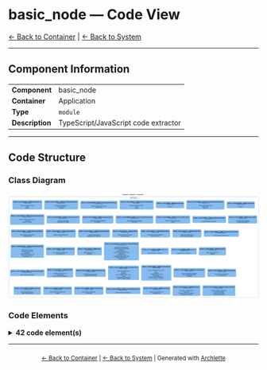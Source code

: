 # basic_node — Code View

[← Back to Container](./default-container.md) | [← Back to System](./README.md)

---

## Component Information

<table>
<tbody>
<tr>
<td><strong>Component</strong></td>
<td>basic_node</td>
</tr>
<tr>
<td><strong>Container</strong></td>
<td>Application</td>
</tr>
<tr>
<td><strong>Type</strong></td>
<td><code>module</code></td>
</tr>
<tr>
<td><strong>Description</strong></td>
<td>TypeScript/JavaScript code extractor</td>
</tr>
</tbody>
</table>

---

## Code Structure

### Class Diagram

![Class Diagram](./diagrams/structurizr-Classes_default_container__basic_node.png)

### Code Elements

<details>
<summary><strong>42 code element(s)</strong></summary>



#### Functions

##### `basicNodeExtractor()`

Extract architecture information from a Node.js/TypeScript codebase

<table>
<tbody>
<tr>
<td><strong>Type</strong></td>
<td><code>function</code></td>
</tr>
<tr>
<td><strong>Visibility</strong></td>
<td><code>public</code></td>
</tr>
<tr>
<td><strong>Async</strong></td>
<td>Yes</td>
</tr>
<tr>
<td><strong>Returns</strong></td>
<td><code>Promise<z.infer<any>></code> — Promise resolving to ArchletteIR with code, components, and relationships</td>
</tr>
<tr>
<td><strong>Location</strong></td>
<td><code>C:/Users/chris/git/archlette/src/extractors/builtin/basic-node.ts:72</code></td>
</tr>
</tbody>
</table>

**Parameters:**

- `node`: <code>any</code> — - Configuration node with include/exclude patterns- `ctx`: <code>import("C:/Users/chris/git/archlette/src/core/types").PipelineContext</code> — - Optional pipeline context with logger
**Examples:**
```typescript

```

---
##### `extractClasses()`

Extract all class declarations from a source file

<table>
<tbody>
<tr>
<td><strong>Type</strong></td>
<td><code>function</code></td>
</tr>
<tr>
<td><strong>Visibility</strong></td>
<td><code>public</code></td>
</tr>
<tr>
<td><strong>Returns</strong></td>
<td><code>import("C:/Users/chris/git/archlette/src/extractors/builtin/basic-node/types").ExtractedClass[]</code></td>
</tr>
<tr>
<td><strong>Location</strong></td>
<td><code>C:/Users/chris/git/archlette/src/extractors/builtin/basic-node/class-extractor.ts:32</code></td>
</tr>
</tbody>
</table>

**Parameters:**

- `sourceFile`: <code>SourceFile</code>

---
##### `extractClass()`

Extract information from a single class declaration

<table>
<tbody>
<tr>
<td><strong>Type</strong></td>
<td><code>function</code></td>
</tr>
<tr>
<td><strong>Visibility</strong></td>
<td><code>private</code></td>
</tr>
<tr>
<td><strong>Returns</strong></td>
<td><code>import("C:/Users/chris/git/archlette/src/extractors/builtin/basic-node/types").ExtractedClass</code></td>
</tr>
<tr>
<td><strong>Location</strong></td>
<td><code>C:/Users/chris/git/archlette/src/extractors/builtin/basic-node/class-extractor.ts:53</code></td>
</tr>
</tbody>
</table>

**Parameters:**

- `cls`: <code>ClassDeclaration</code>- `filePath`: <code>string</code>

---
##### `extractMethod()`

Extract method information from a class

<table>
<tbody>
<tr>
<td><strong>Type</strong></td>
<td><code>function</code></td>
</tr>
<tr>
<td><strong>Visibility</strong></td>
<td><code>private</code></td>
</tr>
<tr>
<td><strong>Returns</strong></td>
<td><code>import("C:/Users/chris/git/archlette/src/extractors/builtin/basic-node/types").ExtractedMethod</code></td>
</tr>
<tr>
<td><strong>Location</strong></td>
<td><code>C:/Users/chris/git/archlette/src/extractors/builtin/basic-node/class-extractor.ts:92</code></td>
</tr>
</tbody>
</table>

**Parameters:**

- `method`: <code>MethodDeclaration</code>- `filePath`: <code>string</code>

---
##### `extractProperty()`

Extract property information from a class

<table>
<tbody>
<tr>
<td><strong>Type</strong></td>
<td><code>function</code></td>
</tr>
<tr>
<td><strong>Visibility</strong></td>
<td><code>private</code></td>
</tr>
<tr>
<td><strong>Returns</strong></td>
<td><code>import("C:/Users/chris/git/archlette/src/extractors/builtin/basic-node/types").ExtractedProperty</code></td>
</tr>
<tr>
<td><strong>Location</strong></td>
<td><code>C:/Users/chris/git/archlette/src/extractors/builtin/basic-node/class-extractor.ts:121</code></td>
</tr>
</tbody>
</table>

**Parameters:**

- `prop`: <code>PropertyDeclaration</code>- `filePath`: <code>string</code>

---
##### `extractMethodParameter()`

Extract parameter information

<table>
<tbody>
<tr>
<td><strong>Type</strong></td>
<td><code>function</code></td>
</tr>
<tr>
<td><strong>Visibility</strong></td>
<td><code>private</code></td>
</tr>
<tr>
<td><strong>Returns</strong></td>
<td><code>import("C:/Users/chris/git/archlette/src/extractors/builtin/basic-node/types").ParameterInfo</code></td>
</tr>
<tr>
<td><strong>Location</strong></td>
<td><code>C:/Users/chris/git/archlette/src/extractors/builtin/basic-node/class-extractor.ts:147</code></td>
</tr>
</tbody>
</table>

**Parameters:**

- `param`: <code>any</code>- `descriptions`: <code>Map<string, string></code>

---
##### `mapVisibility()`

Map ts-morph Scope to our visibility string

<table>
<tbody>
<tr>
<td><strong>Type</strong></td>
<td><code>function</code></td>
</tr>
<tr>
<td><strong>Visibility</strong></td>
<td><code>private</code></td>
</tr>
<tr>
<td><strong>Returns</strong></td>
<td><code>"public" | "private" | "protected"</code></td>
</tr>
<tr>
<td><strong>Location</strong></td>
<td><code>C:/Users/chris/git/archlette/src/extractors/builtin/basic-node/class-extractor.ts:168</code></td>
</tr>
</tbody>
</table>

**Parameters:**

- `scope`: <code>any</code>

---
##### `getFileJsDocs()`

Get JSDoc comments from a source file
Checks both the first statement and module-level JSDoc

<table>
<tbody>
<tr>
<td><strong>Type</strong></td>
<td><code>function</code></td>
</tr>
<tr>
<td><strong>Visibility</strong></td>
<td><code>private</code></td>
</tr>
<tr>
<td><strong>Returns</strong></td>
<td><code>Node[]</code> — Array of JSDoc nodes (empty if none found)</td>
</tr>
<tr>
<td><strong>Location</strong></td>
<td><code>C:/Users/chris/git/archlette/src/extractors/builtin/basic-node/component-detector.ts:37</code></td>
</tr>
</tbody>
</table>

**Parameters:**

- `sourceFile`: <code>SourceFile</code> — - TypeScript source file to extract JSDoc from

---
##### `extractFileComponent()`

Extract component information from file-level JSDoc
Checks the first JSDoc comment in the file for

<table>
<tbody>
<tr>
<td><strong>Type</strong></td>
<td><code>function</code></td>
</tr>
<tr>
<td><strong>Visibility</strong></td>
<td><code>public</code></td>
</tr>
<tr>
<td><strong>Returns</strong></td>
<td><code>import("C:/Users/chris/git/archlette/src/extractors/builtin/basic-node/component-detector").ComponentInfo</code></td>
</tr>
<tr>
<td><strong>Location</strong></td>
<td><code>C:/Users/chris/git/archlette/src/extractors/builtin/basic-node/component-detector.ts:54</code></td>
</tr>
</tbody>
</table>

**Parameters:**

- `sourceFile`: <code>SourceFile</code>

---
##### `extractFileActors()`

Extract actors from file-level JSDoc
Looks for

<table>
<tbody>
<tr>
<td><strong>Type</strong></td>
<td><code>function</code></td>
</tr>
<tr>
<td><strong>Visibility</strong></td>
<td><code>public</code></td>
</tr>
<tr>
<td><strong>Returns</strong></td>
<td><code>import("C:/Users/chris/git/archlette/src/extractors/builtin/basic-node/component-detector").ActorInfo[]</code></td>
</tr>
<tr>
<td><strong>Location</strong></td>
<td><code>C:/Users/chris/git/archlette/src/extractors/builtin/basic-node/component-detector.ts:73</code></td>
</tr>
</tbody>
</table>

**Parameters:**

- `sourceFile`: <code>SourceFile</code>

---
##### `extractFileRelationships()`

Extract relationships from file-level JSDoc
Looks for

<table>
<tbody>
<tr>
<td><strong>Type</strong></td>
<td><code>function</code></td>
</tr>
<tr>
<td><strong>Visibility</strong></td>
<td><code>public</code></td>
</tr>
<tr>
<td><strong>Returns</strong></td>
<td><code>import("C:/Users/chris/git/archlette/src/extractors/builtin/basic-node/component-detector").RelationshipInfo[]</code></td>
</tr>
<tr>
<td><strong>Location</strong></td>
<td><code>C:/Users/chris/git/archlette/src/extractors/builtin/basic-node/component-detector.ts:92</code></td>
</tr>
</tbody>
</table>

**Parameters:**

- `sourceFile`: <code>SourceFile</code>

---
##### `extractComponentFromJsDoc()`

Extract component info from a JSDoc node

<table>
<tbody>
<tr>
<td><strong>Type</strong></td>
<td><code>function</code></td>
</tr>
<tr>
<td><strong>Visibility</strong></td>
<td><code>private</code></td>
</tr>
<tr>
<td><strong>Returns</strong></td>
<td><code>import("C:/Users/chris/git/archlette/src/extractors/builtin/basic-node/component-detector").ComponentInfo</code></td>
</tr>
<tr>
<td><strong>Location</strong></td>
<td><code>C:/Users/chris/git/archlette/src/extractors/builtin/basic-node/component-detector.ts:108</code></td>
</tr>
</tbody>
</table>

**Parameters:**

- `jsDoc`: <code>Node</code>

---
##### `extractActorsFromJsDoc()`

Extract actors from a JSDoc node
Parses

<table>
<tbody>
<tr>
<td><strong>Type</strong></td>
<td><code>function</code></td>
</tr>
<tr>
<td><strong>Visibility</strong></td>
<td><code>private</code></td>
</tr>
<tr>
<td><strong>Returns</strong></td>
<td><code>import("C:/Users/chris/git/archlette/src/extractors/builtin/basic-node/component-detector").ActorInfo[]</code></td>
</tr>
<tr>
<td><strong>Location</strong></td>
<td><code>C:/Users/chris/git/archlette/src/extractors/builtin/basic-node/component-detector.ts:139</code></td>
</tr>
</tbody>
</table>

**Parameters:**

- `jsDoc`: <code>Node</code>

---
##### `parseActorTag()`

Parse an

<table>
<tbody>
<tr>
<td><strong>Type</strong></td>
<td><code>function</code></td>
</tr>
<tr>
<td><strong>Visibility</strong></td>
<td><code>private</code></td>
</tr>
<tr>
<td><strong>Returns</strong></td>
<td><code>import("C:/Users/chris/git/archlette/src/extractors/builtin/basic-node/component-detector").ActorInfo</code></td>
</tr>
<tr>
<td><strong>Location</strong></td>
<td><code>C:/Users/chris/git/archlette/src/extractors/builtin/basic-node/component-detector.ts:170</code></td>
</tr>
</tbody>
</table>

**Parameters:**

- `tag`: <code>JSDocTag</code>

---
##### `extractRelationshipsFromJsDoc()`

Extract relationships from a JSDoc node
Parses

<table>
<tbody>
<tr>
<td><strong>Type</strong></td>
<td><code>function</code></td>
</tr>
<tr>
<td><strong>Visibility</strong></td>
<td><code>private</code></td>
</tr>
<tr>
<td><strong>Returns</strong></td>
<td><code>import("C:/Users/chris/git/archlette/src/extractors/builtin/basic-node/component-detector").RelationshipInfo[]</code></td>
</tr>
<tr>
<td><strong>Location</strong></td>
<td><code>C:/Users/chris/git/archlette/src/extractors/builtin/basic-node/component-detector.ts:207</code></td>
</tr>
</tbody>
</table>

**Parameters:**

- `jsDoc`: <code>Node</code>

---
##### `parseUsesTag()`

Parse a

<table>
<tbody>
<tr>
<td><strong>Type</strong></td>
<td><code>function</code></td>
</tr>
<tr>
<td><strong>Visibility</strong></td>
<td><code>private</code></td>
</tr>
<tr>
<td><strong>Returns</strong></td>
<td><code>import("C:/Users/chris/git/archlette/src/extractors/builtin/basic-node/component-detector").RelationshipInfo</code></td>
</tr>
<tr>
<td><strong>Location</strong></td>
<td><code>C:/Users/chris/git/archlette/src/extractors/builtin/basic-node/component-detector.ts:234</code></td>
</tr>
</tbody>
</table>

**Parameters:**

- `tag`: <code>JSDocTag</code>

---
##### `extractComponentName()`

Extract component name from a JSDoc tag
Handles formats like:
-

<table>
<tbody>
<tr>
<td><strong>Type</strong></td>
<td><code>function</code></td>
</tr>
<tr>
<td><strong>Visibility</strong></td>
<td><code>private</code></td>
</tr>
<tr>
<td><strong>Returns</strong></td>
<td><code>string</code></td>
</tr>
<tr>
<td><strong>Location</strong></td>
<td><code>C:/Users/chris/git/archlette/src/extractors/builtin/basic-node/component-detector.ts:265</code></td>
</tr>
</tbody>
</table>

**Parameters:**

- `tag`: <code>JSDocTag</code>

---
##### `extractDocumentation()`

Extract documentation information from JSDoc

<table>
<tbody>
<tr>
<td><strong>Type</strong></td>
<td><code>function</code></td>
</tr>
<tr>
<td><strong>Visibility</strong></td>
<td><code>public</code></td>
</tr>
<tr>
<td><strong>Returns</strong></td>
<td><code>import("C:/Users/chris/git/archlette/src/extractors/builtin/basic-node/types").DocInfo</code></td>
</tr>
<tr>
<td><strong>Location</strong></td>
<td><code>C:/Users/chris/git/archlette/src/extractors/builtin/basic-node/doc-extractor.ts:13</code></td>
</tr>
</tbody>
</table>

**Parameters:**

- `jsDocs`: <code>JSDoc[]</code>

---
##### `extractDeprecation()`

Extract deprecation information from JSDoc

<table>
<tbody>
<tr>
<td><strong>Type</strong></td>
<td><code>function</code></td>
</tr>
<tr>
<td><strong>Visibility</strong></td>
<td><code>public</code></td>
</tr>
<tr>
<td><strong>Returns</strong></td>
<td><code>import("C:/Users/chris/git/archlette/src/extractors/builtin/basic-node/types").DeprecationInfo</code></td>
</tr>
<tr>
<td><strong>Location</strong></td>
<td><code>C:/Users/chris/git/archlette/src/extractors/builtin/basic-node/doc-extractor.ts:64</code></td>
</tr>
</tbody>
</table>

**Parameters:**

- `jsDocs`: <code>JSDoc[]</code>

---
##### `extractParameterDescriptions()`

Extract parameter descriptions from JSDoc

<table>
<tbody>
<tr>
<td><strong>Type</strong></td>
<td><code>function</code></td>
</tr>
<tr>
<td><strong>Visibility</strong></td>
<td><code>public</code></td>
</tr>
<tr>
<td><strong>Returns</strong></td>
<td><code>Map<string, string></code></td>
</tr>
<tr>
<td><strong>Location</strong></td>
<td><code>C:/Users/chris/git/archlette/src/extractors/builtin/basic-node/doc-extractor.ts:93</code></td>
</tr>
</tbody>
</table>

**Parameters:**

- `jsDocs`: <code>JSDoc[]</code>

---
##### `extractReturnDescription()`

Extract return description from JSDoc

<table>
<tbody>
<tr>
<td><strong>Type</strong></td>
<td><code>function</code></td>
</tr>
<tr>
<td><strong>Visibility</strong></td>
<td><code>public</code></td>
</tr>
<tr>
<td><strong>Returns</strong></td>
<td><code>string</code></td>
</tr>
<tr>
<td><strong>Location</strong></td>
<td><code>C:/Users/chris/git/archlette/src/extractors/builtin/basic-node/doc-extractor.ts:116</code></td>
</tr>
</tbody>
</table>

**Parameters:**

- `jsDocs`: <code>JSDoc[]</code>

---
##### `extractParameterName()`

Extract parameter name from

<table>
<tbody>
<tr>
<td><strong>Type</strong></td>
<td><code>function</code></td>
</tr>
<tr>
<td><strong>Visibility</strong></td>
<td><code>private</code></td>
</tr>
<tr>
<td><strong>Returns</strong></td>
<td><code>string</code></td>
</tr>
<tr>
<td><strong>Location</strong></td>
<td><code>C:/Users/chris/git/archlette/src/extractors/builtin/basic-node/doc-extractor.ts:131</code></td>
</tr>
</tbody>
</table>

**Parameters:**

- `tag`: <code>JSDocTag</code> — Handles formats like:

---
##### `findSourceFiles()`

Find source files matching include/exclude patterns

<table>
<tbody>
<tr>
<td><strong>Type</strong></td>
<td><code>function</code></td>
</tr>
<tr>
<td><strong>Visibility</strong></td>
<td><code>public</code></td>
</tr>
<tr>
<td><strong>Async</strong></td>
<td>Yes</td>
</tr>
<tr>
<td><strong>Returns</strong></td>
<td><code>Promise<string[]></code></td>
</tr>
<tr>
<td><strong>Location</strong></td>
<td><code>C:/Users/chris/git/archlette/src/extractors/builtin/basic-node/file-finder.ts:32</code></td>
</tr>
</tbody>
</table>

**Parameters:**

- `inputs`: <code>import("C:/Users/chris/git/archlette/src/extractors/builtin/basic-node/types").ExtractorInputs</code>

---
##### `findPackageJsonFiles()`

Find package.json files within the search paths

<table>
<tbody>
<tr>
<td><strong>Type</strong></td>
<td><code>function</code></td>
</tr>
<tr>
<td><strong>Visibility</strong></td>
<td><code>public</code></td>
</tr>
<tr>
<td><strong>Async</strong></td>
<td>Yes</td>
</tr>
<tr>
<td><strong>Returns</strong></td>
<td><code>Promise<string[]></code></td>
</tr>
<tr>
<td><strong>Location</strong></td>
<td><code>C:/Users/chris/git/archlette/src/extractors/builtin/basic-node/file-finder.ts:48</code></td>
</tr>
</tbody>
</table>

**Parameters:**

- `inputs`: <code>import("C:/Users/chris/git/archlette/src/extractors/builtin/basic-node/types").ExtractorInputs</code>

---
##### `readPackageInfo()`

Read and parse package.json file

<table>
<tbody>
<tr>
<td><strong>Type</strong></td>
<td><code>function</code></td>
</tr>
<tr>
<td><strong>Visibility</strong></td>
<td><code>public</code></td>
</tr>
<tr>
<td><strong>Async</strong></td>
<td>Yes</td>
</tr>
<tr>
<td><strong>Returns</strong></td>
<td><code>Promise<import("C:/Users/chris/git/archlette/src/extractors/builtin/basic-node/types").PackageInfo></code></td>
</tr>
<tr>
<td><strong>Location</strong></td>
<td><code>C:/Users/chris/git/archlette/src/extractors/builtin/basic-node/file-finder.ts:98</code></td>
</tr>
</tbody>
</table>

**Parameters:**

- `filePath`: <code>string</code>

---
##### `findNearestPackage()`

Find the nearest parent package.json for a given file

<table>
<tbody>
<tr>
<td><strong>Type</strong></td>
<td><code>function</code></td>
</tr>
<tr>
<td><strong>Visibility</strong></td>
<td><code>public</code></td>
</tr>
<tr>
<td><strong>Returns</strong></td>
<td><code>import("C:/Users/chris/git/archlette/src/extractors/builtin/basic-node/types").PackageInfo</code></td>
</tr>
<tr>
<td><strong>Location</strong></td>
<td><code>C:/Users/chris/git/archlette/src/extractors/builtin/basic-node/file-finder.ts:122</code></td>
</tr>
</tbody>
</table>

**Parameters:**

- `filePath`: <code>string</code>- `packages`: <code>import("C:/Users/chris/git/archlette/src/extractors/builtin/basic-node/types").PackageInfo[]</code>

---
##### `parseFiles()`

Parse and extract information from source files

<table>
<tbody>
<tr>
<td><strong>Type</strong></td>
<td><code>function</code></td>
</tr>
<tr>
<td><strong>Visibility</strong></td>
<td><code>public</code></td>
</tr>
<tr>
<td><strong>Async</strong></td>
<td>Yes</td>
</tr>
<tr>
<td><strong>Returns</strong></td>
<td><code>Promise<import("C:/Users/chris/git/archlette/src/extractors/builtin/basic-node/types").FileExtraction[]></code></td>
</tr>
<tr>
<td><strong>Location</strong></td>
<td><code>C:/Users/chris/git/archlette/src/extractors/builtin/basic-node/file-parser.ts:24</code></td>
</tr>
</tbody>
</table>

**Parameters:**

- `filePaths`: <code>string[]</code>

---
##### `extractFunctions()`

Extract all function declarations from a source file

<table>
<tbody>
<tr>
<td><strong>Type</strong></td>
<td><code>function</code></td>
</tr>
<tr>
<td><strong>Visibility</strong></td>
<td><code>public</code></td>
</tr>
<tr>
<td><strong>Returns</strong></td>
<td><code>import("C:/Users/chris/git/archlette/src/extractors/builtin/basic-node/types").ExtractedFunction[]</code></td>
</tr>
<tr>
<td><strong>Location</strong></td>
<td><code>C:/Users/chris/git/archlette/src/extractors/builtin/basic-node/function-extractor.ts:21</code></td>
</tr>
</tbody>
</table>

**Parameters:**

- `sourceFile`: <code>SourceFile</code>

---
##### `extractFunction()`

Extract information from a single function declaration

<table>
<tbody>
<tr>
<td><strong>Type</strong></td>
<td><code>function</code></td>
</tr>
<tr>
<td><strong>Visibility</strong></td>
<td><code>private</code></td>
</tr>
<tr>
<td><strong>Returns</strong></td>
<td><code>import("C:/Users/chris/git/archlette/src/extractors/builtin/basic-node/types").ExtractedFunction</code></td>
</tr>
<tr>
<td><strong>Location</strong></td>
<td><code>C:/Users/chris/git/archlette/src/extractors/builtin/basic-node/function-extractor.ts:44</code></td>
</tr>
</tbody>
</table>

**Parameters:**

- `func`: <code>FunctionDeclaration</code>- `filePath`: <code>string</code>

---
##### `extractFunctionParameter()`

Extract parameter information

<table>
<tbody>
<tr>
<td><strong>Type</strong></td>
<td><code>function</code></td>
</tr>
<tr>
<td><strong>Visibility</strong></td>
<td><code>private</code></td>
</tr>
<tr>
<td><strong>Returns</strong></td>
<td><code>import("C:/Users/chris/git/archlette/src/extractors/builtin/basic-node/types").ParameterInfo</code></td>
</tr>
<tr>
<td><strong>Location</strong></td>
<td><code>C:/Users/chris/git/archlette/src/extractors/builtin/basic-node/function-extractor.ts:80</code></td>
</tr>
</tbody>
</table>

**Parameters:**

- `param`: <code>any</code>- `descriptions`: <code>Map<string, string></code>

---
##### `extractArrowFunctions()`

Extract arrow functions assigned to const/let/var
Examples:
  const handleClick = () => {}
  export const createUser = async (data) => {}

<table>
<tbody>
<tr>
<td><strong>Type</strong></td>
<td><code>function</code></td>
</tr>
<tr>
<td><strong>Visibility</strong></td>
<td><code>public</code></td>
</tr>
<tr>
<td><strong>Returns</strong></td>
<td><code>import("C:/Users/chris/git/archlette/src/extractors/builtin/basic-node/types").ExtractedFunction[]</code></td>
</tr>
<tr>
<td><strong>Location</strong></td>
<td><code>C:/Users/chris/git/archlette/src/extractors/builtin/basic-node/function-extractor.ts:104</code></td>
</tr>
</tbody>
</table>

**Parameters:**

- `sourceFile`: <code>SourceFile</code>

---
##### `extractImports()`

Extract all import declarations from a source file

<table>
<tbody>
<tr>
<td><strong>Type</strong></td>
<td><code>function</code></td>
</tr>
<tr>
<td><strong>Visibility</strong></td>
<td><code>public</code></td>
</tr>
<tr>
<td><strong>Returns</strong></td>
<td><code>import("C:/Users/chris/git/archlette/src/extractors/builtin/basic-node/types").ExtractedImport[]</code></td>
</tr>
<tr>
<td><strong>Location</strong></td>
<td><code>C:/Users/chris/git/archlette/src/extractors/builtin/basic-node/import-extractor.ts:15</code></td>
</tr>
</tbody>
</table>

**Parameters:**

- `sourceFile`: <code>SourceFile</code>

---
##### `mapToIR()`

Map file extractions to ArchletteIR

<table>
<tbody>
<tr>
<td><strong>Type</strong></td>
<td><code>function</code></td>
</tr>
<tr>
<td><strong>Visibility</strong></td>
<td><code>public</code></td>
</tr>
<tr>
<td><strong>Returns</strong></td>
<td><code>z.infer<any></code></td>
</tr>
<tr>
<td><strong>Location</strong></td>
<td><code>C:/Users/chris/git/archlette/src/extractors/builtin/basic-node/to-ir-mapper.ts:35</code></td>
</tr>
</tbody>
</table>

**Parameters:**

- `extractions`: <code>import("C:/Users/chris/git/archlette/src/extractors/builtin/basic-node/types").FileExtraction[]</code>- `packages`: <code>import("C:/Users/chris/git/archlette/src/extractors/builtin/basic-node/types").PackageInfo[]</code>- `systemInfo`: <code>z.infer<any></code>

---
##### `deduplicateRelationships()`

Deduplicate relationships by source+destination+stereotype combination
First occurrence wins - preserves description from first relationship
This allows multiple relationships between the same elements with different stereotypes

<table>
<tbody>
<tr>
<td><strong>Type</strong></td>
<td><code>function</code></td>
</tr>
<tr>
<td><strong>Visibility</strong></td>
<td><code>private</code></td>
</tr>
<tr>
<td><strong>Returns</strong></td>
<td><code>z.infer<any>[]</code></td>
</tr>
<tr>
<td><strong>Location</strong></td>
<td><code>C:/Users/chris/git/archlette/src/extractors/builtin/basic-node/to-ir-mapper.ts:354</code></td>
</tr>
</tbody>
</table>

**Parameters:**

- `relationships`: <code>z.infer<any>[]</code>

---
##### `mapFunction()`

Map a function to a CodeItem

<table>
<tbody>
<tr>
<td><strong>Type</strong></td>
<td><code>function</code></td>
</tr>
<tr>
<td><strong>Visibility</strong></td>
<td><code>private</code></td>
</tr>
<tr>
<td><strong>Returns</strong></td>
<td><code>z.infer<any></code></td>
</tr>
<tr>
<td><strong>Location</strong></td>
<td><code>C:/Users/chris/git/archlette/src/extractors/builtin/basic-node/to-ir-mapper.ts:368</code></td>
</tr>
</tbody>
</table>

**Parameters:**

- `func`: <code>import("C:/Users/chris/git/archlette/src/extractors/builtin/basic-node/types").ExtractedFunction</code>- `filePath`: <code>string</code>- `componentId`: <code>string</code>

---
##### `mapClass()`

Map a class to a CodeItem

<table>
<tbody>
<tr>
<td><strong>Type</strong></td>
<td><code>function</code></td>
</tr>
<tr>
<td><strong>Visibility</strong></td>
<td><code>private</code></td>
</tr>
<tr>
<td><strong>Returns</strong></td>
<td><code>z.infer<any></code></td>
</tr>
<tr>
<td><strong>Location</strong></td>
<td><code>C:/Users/chris/git/archlette/src/extractors/builtin/basic-node/to-ir-mapper.ts:396</code></td>
</tr>
</tbody>
</table>

**Parameters:**

- `cls`: <code>import("C:/Users/chris/git/archlette/src/extractors/builtin/basic-node/types").ExtractedClass</code>- `filePath`: <code>string</code>- `componentId`: <code>string</code>

---
##### `mapMethod()`

Map a class method to a CodeItem

<table>
<tbody>
<tr>
<td><strong>Type</strong></td>
<td><code>function</code></td>
</tr>
<tr>
<td><strong>Visibility</strong></td>
<td><code>private</code></td>
</tr>
<tr>
<td><strong>Returns</strong></td>
<td><code>z.infer<any></code></td>
</tr>
<tr>
<td><strong>Location</strong></td>
<td><code>C:/Users/chris/git/archlette/src/extractors/builtin/basic-node/to-ir-mapper.ts:425</code></td>
</tr>
</tbody>
</table>

**Parameters:**

- `method`: <code>import("C:/Users/chris/git/archlette/src/extractors/builtin/basic-node/types").ExtractedMethod</code>- `className`: <code>string</code>- `filePath`: <code>string</code>- `componentId`: <code>string</code>

---
##### `mapImportRelationships()`

Map imports to relationships

<table>
<tbody>
<tr>
<td><strong>Type</strong></td>
<td><code>function</code></td>
</tr>
<tr>
<td><strong>Visibility</strong></td>
<td><code>private</code></td>
</tr>
<tr>
<td><strong>Returns</strong></td>
<td><code>z.infer<any>[]</code></td>
</tr>
<tr>
<td><strong>Location</strong></td>
<td><code>C:/Users/chris/git/archlette/src/extractors/builtin/basic-node/to-ir-mapper.ts:459</code></td>
</tr>
</tbody>
</table>

**Parameters:**

- `imp`: <code>import("C:/Users/chris/git/archlette/src/extractors/builtin/basic-node/types").ExtractedImport</code>- `filePath`: <code>string</code>

---
##### `generateId()`

Generate a unique ID for a code element
Format: filePath:symbolName

<table>
<tbody>
<tr>
<td><strong>Type</strong></td>
<td><code>function</code></td>
</tr>
<tr>
<td><strong>Visibility</strong></td>
<td><code>private</code></td>
</tr>
<tr>
<td><strong>Returns</strong></td>
<td><code>string</code></td>
</tr>
<tr>
<td><strong>Location</strong></td>
<td><code>C:/Users/chris/git/archlette/src/extractors/builtin/basic-node/to-ir-mapper.ts:482</code></td>
</tr>
</tbody>
</table>

**Parameters:**

- `filePath`: <code>string</code>- `symbolName`: <code>string</code>

---
##### `getDefaultSystem()`

Get default system info from package.json if available

<table>
<tbody>
<tr>
<td><strong>Type</strong></td>
<td><code>function</code></td>
</tr>
<tr>
<td><strong>Visibility</strong></td>
<td><code>private</code></td>
</tr>
<tr>
<td><strong>Returns</strong></td>
<td><code>z.infer<any></code></td>
</tr>
<tr>
<td><strong>Location</strong></td>
<td><code>C:/Users/chris/git/archlette/src/extractors/builtin/basic-node/to-ir-mapper.ts:492</code></td>
</tr>
</tbody>
</table>



---
##### `extractTypeAliases()`

Extract type aliases from a source file
Examples:
  type UserRole = 'admin' | 'user' | 'guest'
  export type ApiResponse<T> = { data: T; status: number }

<table>
<tbody>
<tr>
<td><strong>Type</strong></td>
<td><code>function</code></td>
</tr>
<tr>
<td><strong>Visibility</strong></td>
<td><code>public</code></td>
</tr>
<tr>
<td><strong>Returns</strong></td>
<td><code>import("C:/Users/chris/git/archlette/src/extractors/builtin/basic-node/types").ExtractedType[]</code></td>
</tr>
<tr>
<td><strong>Location</strong></td>
<td><code>C:/Users/chris/git/archlette/src/extractors/builtin/basic-node/type-extractor.ts:19</code></td>
</tr>
</tbody>
</table>

**Parameters:**

- `sourceFile`: <code>SourceFile</code>

---
##### `extractInterfaces()`

Extract interfaces from a source file
Examples:
  interface User { id: string; name: string }
  export interface ApiClient { get<T>(url: string): Promise<T> }

<table>
<tbody>
<tr>
<td><strong>Type</strong></td>
<td><code>function</code></td>
</tr>
<tr>
<td><strong>Visibility</strong></td>
<td><code>public</code></td>
</tr>
<tr>
<td><strong>Returns</strong></td>
<td><code>import("C:/Users/chris/git/archlette/src/extractors/builtin/basic-node/types").ExtractedInterface[]</code></td>
</tr>
<tr>
<td><strong>Location</strong></td>
<td><code>C:/Users/chris/git/archlette/src/extractors/builtin/basic-node/type-extractor.ts:59</code></td>
</tr>
</tbody>
</table>

**Parameters:**

- `sourceFile`: <code>SourceFile</code>

---

</details>

---

<div align="center">
<sub><a href="./default-container.md">← Back to Container</a> | <a href="./README.md">← Back to System</a> | Generated with <a href="https://github.com/architectlabs/archlette">Archlette</a></sub>
</div>
